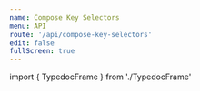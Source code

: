 ```yaml
---
name: Compose Key Selectors
menu: API
route: '/api/compose-key-selectors'
edit: false
fullScreen: true
---
```


import { TypedocFrame } from './TypedocFrame'

<TypedocFrame
  title="Compose Key Selectors"
  route="modules/_composekeyselectors_"
/>
